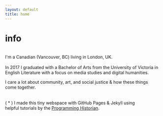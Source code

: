 ```yaml
---
layout: default
title: home
---
```

# info
<br>
I'm a Canadian (Vancouver, BC) living in London, UK.
<br>
<br>In 2017 I graduated with a Bachelor of Arts from the University of Victoria in English Literature with a focus on media studies and digital humanities.

I care a lot about community, art, and social justice & how these things come together.<br>
<br>
<br>
( * ) I made this tiny webspace with GitHub Pages & Jekyll using <br>helpful tutorials by the [Programming Historian](https://programminghistorian.org/).
